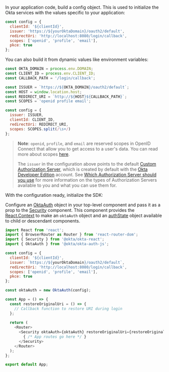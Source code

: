 
In your application code, build a config object. This is used to initialize the Okta services with the values specific to your application:

```javascript
const config = {
  clientId: '${clientId}',
  issuer: 'https://${yourOktaDomain}/oauth2/default',
  redirectUri: 'http://localhost:8080/login/callback',
  scopes: ['openid', 'profile', 'email'],
  pkce: true
};
```

You can also build it from dynamic values like environment variables:

```javascript
const OKTA_DOMAIN = process.env.DOMAIN;
const CLIENT_ID = process.env.CLIENT_ID;
const CALLBACK_PATH = '/login/callback';

const ISSUER = `https://${OKTA_DOMAIN}/oauth2/default`;
const HOST = window.location.host;
const REDIRECT_URI = `http://${HOST}${CALLBACK_PATH}`;
const SCOPES = 'openid profile email';

const config = {
  issuer: ISSUER,
  clientId: CLIENT_ID,
  redirectUri: REDIRECT_URI,
  scopes: SCOPES.split(/\s+/)
};
```

> **Note**: `openid`, `profile`, and `email` are reserved scopes in OpenID Connect that allow you to get access to a user's data. You can read more about scopes [here](/docs/reference/api/oidc/#scopes).
>
> The `issuer` in the configuration above points to the default [Custom Authorization Server](/docs/concepts/auth-servers/#custom-authorization-server),
which is created by default with the [Okta Developer Edition](https://developer.okta.com/signup/) account.
See [Which Authorization Server should you use](/docs/concepts/auth-servers/#which-authorization-server-should-you-use) for more information on the types of Authorization Servers available to you and what you can use them for.

<ApiAmProdWarning />

With the configuration ready, initialize the SDK:

Configure an [OktaAuth](https://github.com/okta/okta-auth-js) object in your top-level component and pass it as a prop to the [Security](https://github.com/okta/okta-react#security) component. This component provides the [React.Context](https://reactjs.org/docs/context.html) to make an `oktaAuth` object and an [authState](https://github.com/okta/okta-auth-js#authstatemanager) object available to child or descendant components.  

```javascript
import React from 'react';
import { BrowserRouter as Router } from 'react-router-dom';
import { Security } from '@okta/okta-react';
import { OktaAuth } from '@okta/okta-auth-js';

const config = {
  clientId: '${clientId}',
  issuer: `https://${yourOktaDomain}/oauth2/default`,
  redirectUri: 'http://localhost:8080/login/callback',
  scopes: ['openid', 'profile', 'email'],
  pkce: true
};

const oktaAuth = new OktaAuth(config);

const App = () => {
  const restoreOriginalUri = () => {
    // Callback function to restore URI during login
  };
  
  return (
    <Router>
      <Security oktaAuth={oktaAuth} restoreOriginalUri={restoreOriginalUri}>
        { /* App routes go here */ }
      </Security>
    </Router>
  );
};

export default App;
```
